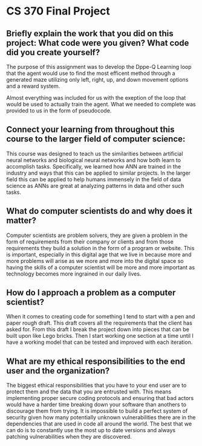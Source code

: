 # CS 370 Final Project

## Briefly explain the work that you did on this project: What code were you given? What code did you create yourself?
The purpose of this assignment was to develop the Dppe-Q Learning loop that the agent would use to find the most efficent method through a generated maze utilizing only left, right, up, and down movement options and a reward system.

Almost everything was included for us with the exeption of the loop that would be used to actually train the agent. What we needed to complete was provided to us in the form of pseudocode.  


## Connect your learning from throughout this course to the larger field of computer science:
This course was designed to teach us the similarities between artificial neural networks and biological neural networks and how both learn to accomplish tasks. Specifically, we learned how ANN are trained in the industry and ways that this can be applied to similar projects. In the larger field this can be applied to help humans immensely in the field of data science as ANNs are great at analyzing patterns in data and other such tasks. 

## What do computer scientists do and why does it matter?
Computer scientists are problem solvers, they are given a problem in the form of requirements from their company or clients and from those requirements they build a solution in the form of a program or website. This is important, especially in this digital age that we live in because more and more problems will arise as we more and more into the digital space so having the skills of a computer scientist will be more and more important as technology becomes more ingrained in our daily lives.

## How do I approach a problem as a computer scientist?
When it comes to creating code for something I tend to start with a pen and paper rough draft. This draft covers all the requirements that the client has asked for. From this draft I break the project down into pieces that can be built upon like Lego bricks. Then I start working one section at a time until I have a working model that can be tested and improved with each iteration.

## What are my ethical responsibilities to the end user and the organization?
The biggest ethical responsibilities that you have to your end user are to protect them and the data that you are entrusted with. This means implementing proper secure coding protocols and ensuring that bad actors would have a harder time breaking down your software than anothers to discourage them from trying. It is impossible to build a perfect system of security given how many potentially unknown vulnerabilities there are in the dependencies that are used in code all around the world. The best that we can do is to constantly use the most up to date versions and always patching vulnerabilities when they are discovered.
